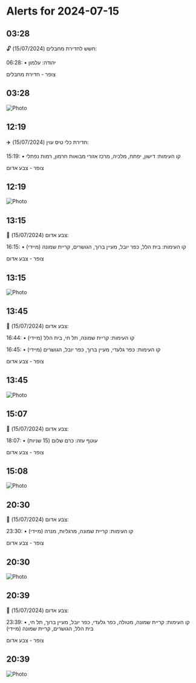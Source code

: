 # Alerts for 2024-07-15

## 03:28

🔓 חשש לחדירת מחבלים (15/07/2024):

06:28:
• יהודה: עלמון 

צופר - חדירת מחבלים

## 03:28

![Photo](images/23313.jpg)

## 12:19

✈️ חדירת כלי טיס עוין (15/07/2024):

15:19:
• קו העימות: דישון, יפתח, מלכיה, מרכז אזורי מבואות חרמון, רמות נפתלי 

צופר - צבע אדום

## 12:19

![Photo](images/23315.jpg)

## 13:15

🔴 צבע אדום (15/07/2024):

16:15:
• קו העימות: בית הלל, כפר יובל, מעיין ברוך, הגושרים, קריית שמונה (מיידי)

צופר - צבע אדום

## 13:15

![Photo](images/23319.jpg)

## 13:45

🔴 צבע אדום (15/07/2024):

16:44:
• קו העימות: קריית שמונה, תל חי, בית הלל (מיידי)

16:45:
• קו העימות: כפר גלעדי, מעיין ברוך, כפר יובל, הגושרים (מיידי)

צופר - צבע אדום

## 13:45

![Photo](images/23327.jpg)

## 15:07

🔴 צבע אדום (15/07/2024):

18:07:
• עוטף עזה: כרם שלום (15 שניות)

צופר - צבע אדום

## 15:08

![Photo](images/23329.jpg)

## 20:30

🔴 צבע אדום (15/07/2024):

23:30:
• קו העימות: קריית שמונה, מרגליות, מנרה (מיידי)

צופר - צבע אדום

## 20:30

![Photo](images/23335.jpg)

## 20:39

🔴 צבע אדום (15/07/2024):

23:39:
• קו העימות: קריית שמונה, מטולה, כפר גלעדי, כפר יובל, מעיין ברוך, תל חי, בית הלל, הגושרים, קריית שמונה (מיידי)

צופר - צבע אדום

## 20:39

![Photo](images/23343.jpg)


